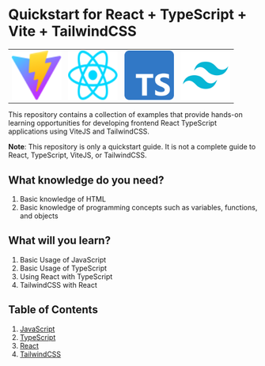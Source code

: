 # Quickstart for React + TypeScript + Vite + TailwindCSS

<table align="center">
<tr>
<td><img src="./public/vite.svg" alt="Vite" width="100" height="100"></td>
<td><img src="./public/react.svg" alt="React" width="100" height="100"></td>
<td><img src="./public/typescript.svg" alt="TypeScript" width="100" height="100"></td>
<td><img src="./public/tailwind.svg" alt="TailwindCSS" width="100" height="100"></td>
</tr>
</table>

This repository contains a collection of examples that provide hands-on learning opportunities for developing frontend React TypeScript applications using ViteJS and TailwindCSS.

<b>Note</b>: This repository is only a quickstart guide. It is not a complete guide to React, TypeScript, ViteJS, or TailwindCSS.

## What knowledge do you need?

1. Basic knowledge of HTML
2. Basic knowledge of programming concepts such as variables, functions, and objects

## What will you learn?

1. Basic Usage of JavaScript
2. Basic Usage of TypeScript
3. Using React with TypeScript
4. TailwindCSS with React

## Table of Contents

1. [JavaScript](./JavaScript.md)
2. [TypeScript](./TypeScript.md)
3. [React](./React.md)
4. [TailwindCSS](./TailwindCSS.md)
